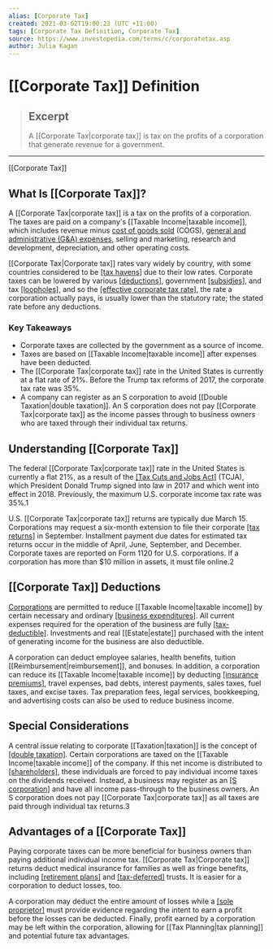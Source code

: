 ```yaml
---
alias: [Corporate Tax]
created: 2021-03-02T19:00:23 (UTC +11:00)
tags: [Corporate Tax Definition, Corporate Tax]
source: https://www.investopedia.com/terms/c/corporatetax.asp
author: Julia Kagan
---
```


# [[Corporate Tax]] Definition

> ## Excerpt
> A [[Corporate Tax|corporate tax]] is tax on the profits of a corporation that generate revenue for a government.

---

[[Corporate Tax]]
## What Is [[Corporate Tax]]?

A [[Corporate Tax|corporate tax]] is a tax on the profits of a corporation. The taxes are paid on a company's [[Taxable Income|taxable income]], which includes revenue minus [cost of goods sold](https://www.investopedia.com/terms/c/cogs.asp) (COGS), [general and administrative (G&A) expenses](https://www.investopedia.com/terms/g/general-and-administrative-expenses.asp), selling and marketing, research and development, depreciation, and other operating costs.

[[Corporate Tax|Corporate tax]] rates vary widely by country, with some countries considered to be [[tax havens]](https://www.investopedia.com/terms/t/taxhaven.asp) due to their low rates. Corporate taxes can be lowered by various [[deductions]](https://www.investopedia.com/terms/d/deduction.asp), government [[subsidies]](https://www.investopedia.com/terms/s/subsidy.asp), and tax [[loopholes]](https://www.investopedia.com/terms/l/[[Loophole|loophole]].asp), and so the [[effective corporate tax rate]](https://www.investopedia.com/terms/e/effectivetaxrate.asp), the rate a corporation actually pays, is usually lower than the statutory rate; the stated rate before any deductions.

### Key Takeaways

-   Corporate taxes are collected by the government as a source of income.
-   Taxes are based on [[Taxable Income|taxable income]] after expenses have been deducted.
-   The [[Corporate Tax|corporate tax]] rate in the United States is currently at a flat rate of 21%. Before the Trump tax reforms of 2017, the corporate tax rate was 35%.
-   A company can register as an S corporation to avoid [[Double Taxation|double taxation]]. An S corporation does not pay [[Corporate Tax|corporate tax]] as the income passes through to business owners who are taxed through their individual tax returns.

## Understanding [[Corporate Tax]]

The federal [[Corporate Tax|corporate tax]] rate in the United States is currently a flat 21%, as a result of the [[Tax Cuts and Jobs Act]](https://www.investopedia.com/taxes/trumps-tax-reform-plan-explained/) (TCJA), which President Donald Trump signed into law in 2017 and which went into effect in 2018. Previously, the maximum U.S. corporate income tax rate was 35%.1

U.S. [[Corporate Tax|corporate tax]] returns are typically due March 15. Corporations may request a six-month extension to file their corporate [[tax returns]](https://www.investopedia.com/terms/t/taxreturn.asp) in September. Installment payment due dates for estimated tax returns occur in the middle of April, June, September, and December. Corporate taxes are reported on Form 1120 for U.S. corporations. If a corporation has more than $10 million in assets, it must file online.2

## [[Corporate Tax]] Deductions

[Corporations](https://www.investopedia.com/terms/c/corporation.asp) are permitted to reduce [[Taxable Income|taxable income]] by certain necessary and ordinary [[business expenditures]](https://www.investopedia.com/terms/b/businessexpenses.asp). All current expenses required for the operation of the business are fully [[tax-deductible]](https://www.investopedia.com/terms/t/tax-deduction.asp). Investments and real [[Estate|estate]] purchased with the intent of generating income for the business are also deductible.

A corporation can deduct employee salaries, health benefits, tuition [[Reimbursement|reimbursement]], and bonuses. In addition, a corporation can reduce its [[Taxable Income|taxable income]] by deducting [[insurance premiums]](https://www.investopedia.com/terms/i/insurance-[[Premium|premium]].asp), travel expenses, bad debts, interest payments, sales taxes, fuel taxes, and excise taxes. Tax preparation fees, legal services, bookkeeping, and advertising costs can also be used to reduce business income.

## Special Considerations

A central issue relating to corporate [[Taxation|taxation]] is the concept of [[double taxation]](https://www.investopedia.com/terms/d/double_taxation.asp). Certain corporations are taxed on the [[Taxable Income|taxable income]] of the company. If this net income is distributed to [[shareholders]](https://www.investopedia.com/terms/s/shareholder.asp), these individuals are forced to pay individual income taxes on the dividends received. Instead, a business may register as an [[S corporation]](https://www.investopedia.com/terms/s/subchapters.asp) and have all income pass-through to the business owners. An S corporation does not pay [[Corporate Tax|corporate tax]] as all taxes are paid through individual tax returns.3

## Advantages of a [[Corporate Tax]]

Paying corporate taxes can be more beneficial for business owners than paying additional individual income tax. [[Corporate Tax|Corporate tax]] returns deduct medical insurance for families as well as fringe benefits, including [[retirement plans]](https://www.investopedia.com/terms/r/retirement-planning.asp) and [[tax-deferred]](https://www.investopedia.com/terms/t/taxdeferred.asp) trusts. It is easier for a corporation to deduct losses, too.

A corporation may deduct the entire amount of losses while a [[sole proprietor]](https://www.investopedia.com/terms/s/soleproprietorship.asp) must provide evidence regarding the intent to earn a profit before the losses can be deducted. Finally, profit earned by a corporation may be left within the corporation, allowing for [[Tax Planning|tax planning]] and potential future tax advantages.
